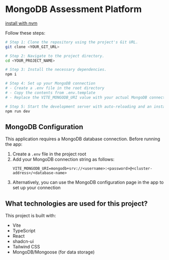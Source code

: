 
# MongoDB Assessment Platform

[install with nvm](https://github.com/nvm-sh/nvm#installing-and-updating)

Follow these steps:

```sh
# Step 1: Clone the repository using the project's Git URL.
git clone <YOUR_GIT_URL>

# Step 2: Navigate to the project directory.
cd <YOUR_PROJECT_NAME>

# Step 3: Install the necessary dependencies.
npm i

# Step 4: Set up your MongoDB connection
# - Create a .env file in the root directory
# - Copy the contents from .env.template
# - Replace the VITE_MONGODB_URI value with your actual MongoDB connection string

# Step 5: Start the development server with auto-reloading and an instant preview.
npm run dev
```

## MongoDB Configuration

This application requires a MongoDB database connection. Before running the app:

1. Create a `.env` file in the project root
2. Add your MongoDB connection string as follows:
   ```
   VITE_MONGODB_URI=mongodb+srv://<username>:<password>@<cluster-address>/<database-name>
   ```
3. Alternatively, you can use the MongoDB configuration page in the app to set up your connection

## What technologies are used for this project?

This project is built with:

- Vite
- TypeScript
- React
- shadcn-ui
- Tailwind CSS
- MongoDB/Mongoose (for data storage)
